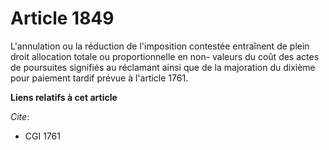 # Article 1849

L'annulation ou la réduction de l'imposition contestée entraînent de plein droit allocation totale ou proportionnelle en non-
valeurs du coût des actes de poursuites signifiés au réclamant ainsi que de la majoration du dixième pour paiement tardif
prévue à l'article 1761.

**Liens relatifs à cet article**

_Cite_:

  - CGI 1761
